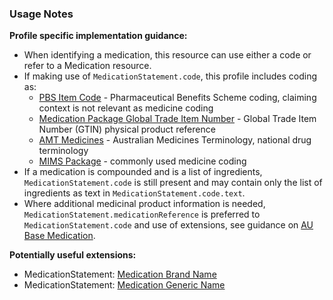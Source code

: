 ### Usage Notes

**Profile specific implementation guidance:**
- When identifying a medication, this resource can use either a code or refer to a Medication resource. 
- If making use of `MedicationStatement.code`, this profile includes coding as:
  - [PBS Item Code](https://www.pbs.gov.au/pbs/home) - Pharmaceutical Benefits Scheme coding, claiming context is not relevant as medicine coding
  - [Medication Package Global Trade Item Number](http://terminology.hl7.org/ValueSet/v3-GTIN) - Global Trade Item Number (GTIN) physical product reference
  - [AMT Medicines](https://healthterminologies.gov.au/fhir/ValueSet/australian-medication-1) - Australian Medicines Terminology, national drug terminology
  - [MIMS Package](https://www.mims.com.au/index.php) - commonly used medicine coding
- If a medication is compounded and is a list of ingredients, `MedicationStatement.code` is still present and may contain only the list of ingredients as text in `MedicationStatement.code.text`.
- Where additional medicinal product information is needed, `MedicationStatement.medicationReference` is preferred to `MedicationStatement.code` and use of extensions, see guidance on [AU Base Medication](StructureDefinition-au-medication.html).

**Potentially useful extensions:**
* MedicationStatement: [Medication Brand Name](StructureDefinition-medication-brand-name.html)
* MedicationStatement: [Medication Generic Name](StructureDefinition-medication-generic-name.html)